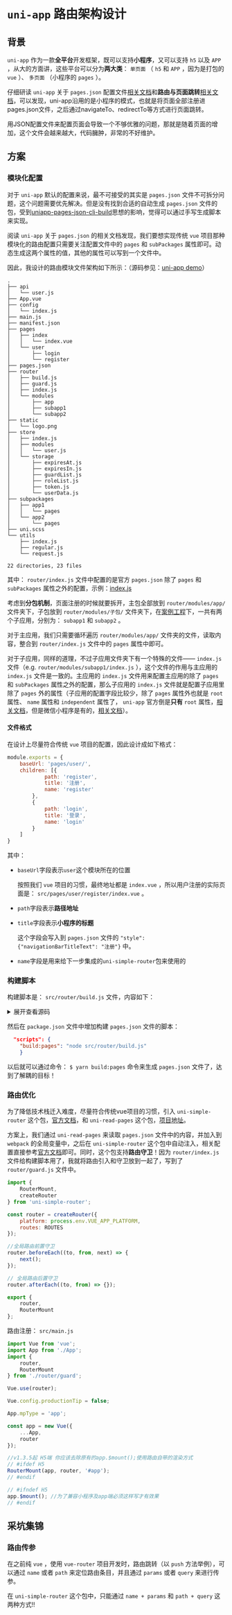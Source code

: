 # `uni-app` 路由架构设计

## 背景

`uni-app` 作为一款**全平台**开发框架，既可以支持**小程序**，又可以支持 `h5` 以及 `APP` ，从大的方面讲，这些平台可以分为**两大类**： `单页面` （ `h5` 和 `APP` ，因为是打包的 `vue` ）、 `多页面` （小程序的 `pages` ）。

仔细研读 `uni-app` 关于 `pages.json` 配置文件[相关文档](https://uniapp.dcloud.io/collocation/pages)和**路由与页面跳转**[相关文档](https://uniapp.dcloud.io/api/router)，可以发现，uni-app沿用的是小程序的模式，也就是将页面全部注册进pages.json文件，之后通过navigateTo、redirectTo等方式进行页面跳转。

用JSON配置文件来配置页面会导致一个不够优雅的问题，那就是随着页面的增加，这个文件会越来越大，代码臃肿，非常的不好维护。

## 方案

### 模块化配置

对于 `uni-app` 默认的配置来说，最不可接受的其实是 `pages.json` 文件不可拆分问题，这个问题需要优先解决。但是没有找到合适的自动生成 `pages.json` 文件的包，受到[uniapp-pages-json-cli-build](https://github.com/fengcms/uniapp-pages-json-cli-build)思想的影响，觉得可以通过手写生成脚本来实现。

阅读 `uni-app` 关于 `pages.json` 的相关文档发现，我们要想实现传统 `vue` 项目那种模块化的路由配置只需要关注配置文件中的 `pages` 和 `subPackages` 属性即可。动态生成这两个属性的值，其他的属性可以写到一个文件中。

因此，我设计的路由模块文件架构如下所示：（源码参见：[uni-app demo](https://git.virtualbing.cn/uni-app/demo)）

``` shell
.
├── api
│   └── user.js
├── App.vue
├── config
│   └── index.js
├── main.js
├── manifest.json
├── pages
│   ├── index
│   │   └── index.vue
│   └── user
│       ├── login
│       └── register
├── pages.json
├── router
│   ├── build.js
│   ├── guard.js
│   ├── index.js
│   └── modules
│       ├── app
│       ├── subapp1
│       └── subapp2
├── static
│   └── logo.png
├── store
│   ├── index.js
│   ├── modules
│   │   └── user.js
│   └── storage
│       ├── expiresAt.js
│       ├── expiresIn.js
│       ├── guardList.js
│       ├── roleList.js
│       ├── token.js
│       └── userData.js
├── subpackages
│   ├── app1
│   │   └── pages
│   └── app2
│       └── pages
├── uni.scss
└── utils
    ├── index.js
    ├── regular.js
    └── request.js

22 directories, 23 files
```

其中： `router/index.js` 文件中配置的是官方 `pages.json` 除了 `pages` 和 `subPackages` 属性之外的配置，示例：[index.js](https://git.virtualbing.cn/uni-app/demo/blob/82fe40f609f131e540c771e3027b68b3f0b27196/src/router/index.js)

考虑到**分包机制**，页面注册的时候就要拆开，主包全部放到 `router/modules/app/` 文件夹下，子包放到 `router/modules/子包/` 文件夹下，在[案例工程](https://git.virtualbing.cn/uni-app/demo)下，一共有两个子应用，分别为： `subapp1` 和 `subapp2` 。

对于主应用，我们只需要循环遍历 `router/modules/app/` 文件夹的文件，读取内容，整合到 `router/index.js` 文件中的 `pages` 属性中即可。

对于子应用，同样的道理，不过子应用文件夹下有一个特殊的文件—— `index.js` 文件（e.g. `router/modules/subapp1/index.js` ），这个文件的作用与主应用的 `index.js` 文件是一致的。主应用的 `index.js` 文件用来配置主应用的除了 `pages` 和 `subPackages` 属性之外的配置，那么子应用的 `index.js` 文件就是配置子应用里除了 `pages` 外的属性（子应用的配置字段比较少，除了 `pages` 属性外也就是 `root` 属性、 `name` 属性和 `independent` 属性了， `uni-app` 官方倒是**只有** `root` 属性，[相关文档](https://uniapp.dcloud.io/collocation/pages?id=subpackages)，但是微信小程序是有的，[相关文档](https://developers.weixin.qq.com/miniprogram/dev/framework/subpackages/basic.html)）。

#### 文件格式

在设计上尽量符合传统 `vue` 项目的配置，因此设计成如下格式：

``` javascript
module.exports = {
    baseUrl: 'pages/user/',
    children: [{
            path: 'register',
            title: '注册',
            name: 'register'
        },
        {
            path: 'login',
            title: '登录',
            name: 'login'
        }
    ]
}
```

其中：

* `baseUrl`字段表示`user`这个模块所在的位置

  按照我们 `vue` 项目的习惯，最终地址都是 `index.vue` ，所以用户注册的实际页面是： `src/pages/user/register/index.vue` 。

* `path`字段表示**路径地址**
* `title`字段表示**小程序的标题**

  这个字段会写入到 `pages.json` 文件的 `"style": {"navigationBarTitleText": "注册"}` 中。

* `name`字段是用来给下一步集成的`uni-simple-router`包来使用的

### 构建脚本

构建脚本是： `src/router/build.js` 文件，内容如下：

<details>
<summary>展开查看源码</summary>

``` javascript
const {
    readdirSync,
    writeFile
} = require('fs');
const {
    join,
    resolve
} = require('path');
const router = require('./index.js');
const subapp1 = require('./modules/subapp1');
const subapp2 = require('./modules/subapp2');

const builder = (app, baseUrl, children) => {
    const routeList = [];
    for (const route of children) {
        if (route.children) routeList.push(...builder(baseUrl + route.path + '/', route.children));
        else {
            const item = {
                path: baseUrl + route.path + '/index',
                name: app + '/' + route.name,
                style: {
                    navigationBarTitleText: route.title
                }
            };
            Object.keys(route).forEach(
                prop => !['path', 'name', 'title'].includes(prop) && (item[prop] = Object.assign(item[prop] || {}, route[prop]))
            );
            routeList.push(item);
        }
    }

    return routeList;
};

// 将路由模块配置文件转化为 uniapp 配置文件格式
const buildRouter = (app, route) => {
    const {
        baseUrl,
        children
    } = route;

    return builder(app, baseUrl, children);
};

// 构建 pages
router.pages = readdirSync(resolve(__dirname, './modules/app'))
    .map(filename => buildRouter('app', require('./modules/app/' + filename)))
    .flat();
subapp1.pages = readdirSync(resolve(__dirname, './modules/subapp1'))
    .filter(filename => filename !== 'index.js')
    .map(filename => buildRouter('subapp1', require('./modules/subapp1/' + filename)))
    .flat();
subapp2.pages = readdirSync(resolve(__dirname, './modules/subapp2'))
    .filter(filename => filename !== 'index.js')
    .map(filename => buildRouter('subapp2', require('./modules/subapp2/' + filename)))
    .flat();

router.subpackages = [subapp1, subapp2];

// 写入 pages.json 文件
writeFile(
    join(__dirname, '..', 'pages.json'),
    // 我这边是用两个空格来缩进 pages.json，如果喜欢制表符，第三个参数更换你为 \t 即可
    JSON.stringify(router, null, '  '),
    e => (e ? console.error(e) : console.log('pages.json 配置文件更新成功'))
);
```

</details>

然后在 `package.json` 文件中增加构建 `pages.json` 文件的脚本：

``` json
  "scripts": {
    "build:pages": "node src/router/build.js"
    }
```

以后就可以通过命令： `$ yarn build:pages` 命令来生成 `pages.json` 文件了，达到了解耦的目标！

### 路由优化

为了降低技术栈迁入难度，尽量符合传统vue项目的习惯，引入 `uni-simple-router` 这个包，[官方文档](https://hhyang.cn/src/router/start/quickstart.html)，和 `uni-read-pages` 这个包，[项目地址](https://github.com/SilurianYang/uni-read-pages#readme)。

方案上，我们通过 `uni-read-pages` 来读取 `pages.json` 文件中的内容，并加入到 `webpack` 的全局变量中，之后在 `uni-simple-router` 这个包中自动注入，相关配置直接参考[官方文档](https://hhyang.cn/v2/start/quickstart.html)即可。同时，这个包支持**路由守卫**！因为 `router/index.js` 文件给构建脚本用了，我就将路由引入和守卫放到一起了，写到了 `router/guard.js` 文件中。

``` javascript
import {
    RouterMount,
    createRouter
} from 'uni-simple-router';

const router = createRouter({
    platform: process.env.VUE_APP_PLATFORM,
    routes: ROUTES
});

//全局路由前置守卫
router.beforeEach((to, from, next) => {
    next();
});

// 全局路由后置守卫
router.afterEach((to, from) => {});

export {
    router,
    RouterMount
};
```

路由注册： `src/main.js`

``` javascript
import Vue from 'vue';
import App from './App';
import {
    router,
    RouterMount
} from './router/guard';

Vue.use(router);

Vue.config.productionTip = false;

App.mpType = 'app';

const app = new Vue({
    ...App,
    router
});

//v1.3.5起 H5端 你应该去除原有的app.$mount();使用路由自带的渲染方式
// #ifdef H5
RouterMount(app, router, '#app');
// #endif

// #ifndef H5
app.$mount(); //为了兼容小程序及app端必须这样写才有效果
// #endif
```

## 采坑集锦

### 路由传参

在之前纯 `vue` ，使用 `vue-router` 项目开发时，路由跳转（以 `push` 方法举例），可以通过 `name` 或者 `path` 来定位路由条目，并且通过 `params` 或者 `query` 来进行传参。

在 `uni-simple-router` 这个包中，只能通过 `name + params` 和 `path + query` 这两种方式!!
